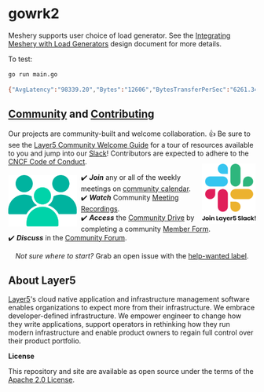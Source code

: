 # gowrk2

Meshery supports user choice of load generator. See the [Integrating Meshery with Load Generators](https://docs.google.com/document/d/1jZMOih3Qn1ixrq1Ve6fkdZZ4TuKNoF_qfClDZTnLNcw/edit) design document for more details.

To test:
```sh
go run main.go 
```

```sh
{"AvgLatency":"98339.20","Bytes":"12606","BytesTransferPerSec":"6261.34","DurationInMicroseconds":"2013308.00","MaxLatency":"240768.00","MinLatency":"13968.00","Percentiles":[{"Count":"10","Percent":"50","Value":"83.839000"},{"Count":"15","Percent":"75","Value":"120.063000"},{"Count":"18","Percent":"90","Value":"170.751000"},{"Count":"20","Percent":"99","Value":"240.895000"},{"Count":"20","Percent":"99.9","Value":"240.895000"},{"Count":"20","Percent":"99.99","Value":"240.895000"},{"Count":"20","Percent":"99.999","Value":"240.895000"},{"Count":"20","Percent":"100","Value":"240.895000"}],"RequestsPerSec":"10.93","StdDev":"53840.26","UrlRequestCount_1":8,"UrlRequestCount_2":14,"Url_1":"https://gmail.com:443","Url_2":"https://gmail.com:443"}
```
<p style="clear:both;">
<h2><a name="contributing"></a><a name="community"></a> <a href="http://slack.layer5.io">Community</a> and <a href="https://github.com/layer5io/layer5/blob/master/CONTRIBUTING.md">Contributing</a></h2>
Our projects are community-built and welcome collaboration. 👍 Be sure to see the <a href="https://docs.google.com/document/d/17OPtDE_rdnPQxmk2Kauhm3GwXF1R5dZ3Cj8qZLKdo5E/edit">Layer5 Community Welcome Guide</a> for a tour of resources available to you and jump into our <a href="http://slack.layer5.io">Slack</a>! Contributors are expected to adhere to the <a href="https://github.com/cncf/foundation/blob/master/code-of-conduct.md">CNCF Code of Conduct</a>.

<a href="https://slack.meshery.io">

<picture align="right">
  <source media="(prefers-color-scheme: dark)" srcset=".github/readme/images//slack-dark-128.png"  width="110px" align="right" style="margin-left:10px;margin-top:10px;">
  <source media="(prefers-color-scheme: light)" srcset=".github/readme/images//slack-128.png" width="110px" align="right" style="margin-left:10px;padding-top:5px;">
  <img alt="Shows an illustrated light mode meshery logo in light color mode and a dark mode meshery logo dark color mode." src=".github/readme/images//slack-128.png" width="110px" align="right" style="margin-left:10px;padding-top:13px;">
</picture>
</a>


<a href="https://meshery.io/community"><img alt="Layer5 Cloud Native Community" src=".github/readme/images/community.png" style="margin-right:8px;padding-top:5px;" width="140px" align="left" /></a>

<p>
✔️ <em><strong>Join</strong></em> any or all of the weekly meetings on <a href="https://calendar.google.com/calendar/b/1?cid=bGF5ZXI1LmlvX2VoMmFhOWRwZjFnNDBlbHZvYzc2MmpucGhzQGdyb3VwLmNhbGVuZGFyLmdvb2dsZS5jb20">community calendar</a>.<br />
✔️ <em><strong>Watch</strong></em> Community <a href="https://www.youtube.com/channel/UCFL1af7_wdnhHXL1InzaMvA?sub_confirmation=1">Meeting Recordings</a>.<br />
✔️ <em><strong>Access</strong></em> the <a href="https://drive.google.com/drive/u/4/folders/0ABH8aabN4WAKUk9PVA">Community Drive</a> by completing a community <a href="https://layer5.io/newcomer">Member Form</a>.<br />
✔️ <em><strong>Discuss</strong></em> in the <a href="https://discuss.layer5.io">Community Forum</a>.<br />
</p>
<p align="center">
<i>Not sure where to start?</i> Grab an open issue with the <a href="https://github.com/issues?q=is%3Aopen+is%3Aissue+archived%3Afalse+org%3Alayer5io+org%3Ameshery+org%3Aservice-mesh-performance+org%3Aservice-mesh-patterns+label%3A%22help+wanted%22+">help-wanted label</a>.
</p>

## About Layer5

[Layer5](https://layer5.io)'s cloud native application and infrastructure management software enables organizations to expect more from their infrastructure. We embrace developer-defined infrastructure. We empower engineer to change how they write applications, support operators in rethinking how they run modern infrastructure and enable product owners to regain full control over their product portfolio.


**License**

This repository and site are available as open source under the terms of the [Apache 2.0 License](https://opensource.org/licenses/Apache-2.0).
